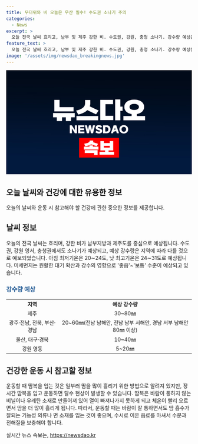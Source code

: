 ```yaml
---
title: 무더위와 비 오늘은 우산 필수! 수도권 소나기 주의
categories:
  - News
excerpt: >
  오늘 전국 날씨 흐리고, 남부 및 제주 강한 비. 수도권, 강원, 충청 소나기. 강수량 예상은 ▲제주 30~80㎜ ▲광주·전남, 전북, 부산·경남 20~60㎜(전남 남해안, 전남 남부 서해안, 경남 서부 남해안 80㎜ 이상) ▲울산, 대구·경북 10~40㎜ ▲강원 영동 5~20㎜. 아침 최저기온 20∼24도, 낮 최고기온 24∼31도 예상. 미세먼지 좋음~보통. 땀복 운동 주의, 체내 수분과 전해질 보충 필요. 심하면 중추 신경, 운동 효율, 부상 위험 커질 수 있음. 
feature_text: >
  오늘 전국 날씨 흐리고, 남부 및 제주 강한 비. 수도권, 강원, 충청 소나기. 강수량 예상은 ▲제주 30~80㎜ ▲광주·전남, 전북, 부산·경남 20~60㎜(전남 남해안, 전남 남부 서해안, 경남 서부 남해안 80㎜ 이상) ▲울산, 대구·경북 10~40㎜ ▲강원 영동 5~20㎜. 아침 최저기온 20∼24도, 낮 최고기온 24∼31도 예상. 미세먼지 좋음~보통. 땀복 운동 주의, 체내 수분과 전해질 보충 필요. 심하면 중추 신경, 운동 효율, 부상 위험 커질 수 있음. 
image: '/assets/img/newsdao_breakingnews.jpg'
---
```


<p><img src="/assets/img/newsdao_breakingnews.jpg" alt="ontimetimes 속보" /></p>

<h2>오늘 날씨와 건강에 대한 유용한 정보</h2>

<p data-ke-size="size16">오늘의 날씨와 운동 시 참고해야 할 건강에 관한 중요한 정보를 제공합니다.</p>

<h2>날씨 정보</h2>

<p>오늘의 전국 날씨는 흐리며, 강한 비가 남부지방과 제주도를 중심으로 예상됩니다. 수도권, 강원 영서, 충청권에서도 소나기가 예상되고, 예상 강수량은 지역에 따라 다를 것으로 예보되었습니다. 아침 최저기온은 20∼24도, 낮 최고기온은 24∼31도로 예상됩니다. 미세먼지는 원활한 대기 확산과 강수의 영향으로 '좋음'~'보통' 수준이 예상되고 있습니다.</p>

<h3><b><span style="color: #1a5490;">강수량 예상</span></b></h3>

<table>
    <tbody>
        <tr>
            <td style="text-align: center; height: 17px;"><b>지역</b></td>
            <td style="text-align: center; height: 17px;"><b>예상 강수량</b></td>
        </tr>
        <tr>
            <td style="text-align: center; height: 17px;">제주</td>
            <td style="text-align: center; height: 17px;">30~80㎜</td>
        </tr>
        <tr>
            <td style="text-align: center; height: 17px;">광주·전남, 전북, 부산·경남</td>
            <td style="text-align: center; height: 17px;">20~60㎜(전남 남해안, 전남 남부 서해안, 경남 서부 남해안 80㎜ 이상)</td>
        </tr>
        <tr>
            <td style="text-align: center; height: 17px;">울산, 대구·경북</td>
            <td style="text-align: center; height: 17px;">10~40㎜</td>
        </tr>
        <tr>
            <td style="text-align: center; height: 17px;">강원 영동</td>
            <td style="text-align: center; height: 17px;">5~20㎜</td>
        </tr>
    </tbody>
</table>

<h2>건강한 운동 시 참고할 정보</h2>

<p>운동할 때 땀복을 입는 것은 일부러 땀을 많이 흘리기 위한 방법으로 알려져 있지만, 장시간 땀복을 입고 운동하면 탈수 현상이 발생할 수 있습니다. 땀복은 바람이 통하지 않는 비닐이나 우레탄 소재로 만들어져 있어 열이 빠져나가지 못하게 되고 체온이 빨리 오르면서 땀을 더 많이 흘리게 됩니다. 따라서, 운동할 때는 바람이 잘 통하면서도 땀 흡수가 잘되는 기능성 의류나 면 소재를 입는 것이 좋으며, 수시로 이온 음료를 마셔서 수분과 전해질을 보충해야 합니다.</p>
실시간 뉴스 속보는, <a href="https://newsdao.kr" rel="dofollow">https://newsdao.kr</a>


